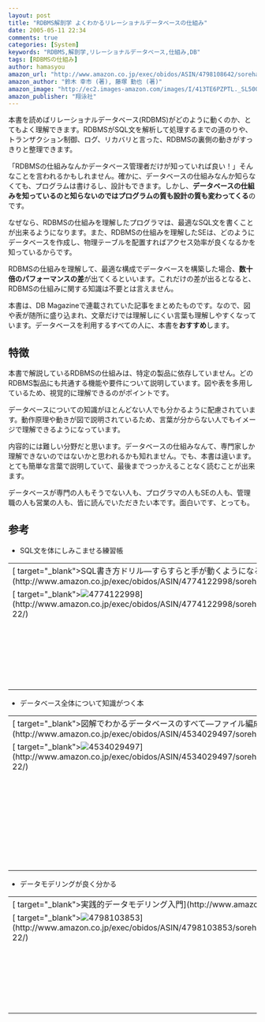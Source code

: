 ```yaml
---
layout: post
title: "RDBMS解剖学 よくわかるリレーショナルデータベースの仕組み"
date: 2005-05-11 22:34
comments: true
categories: [System]
keywords: "RDBMS,解剖学,リレーショナルデータベース,仕組み,DB"
tags: [RDBMSの仕組み]
author: hamasyou
amazon_url: "http://www.amazon.co.jp/exec/obidos/ASIN/4798108642/sorehabooks-22/249-2361891-9485140?%5Fencoding=UTF8&camp=247&link%5Fcode=xm2"
amazon_author: "鈴木 幸市 (著), 藤塚 勤也 (著)"
amazon_image: "http://ec2.images-amazon.com/images/I/413TE6PZPTL._SL500_AA300_.jpg"
amazon_publisher: "翔泳社"
---
```


本書を読めばリレーショナルデータベース(RDBMS)がどのように動くのか、とてもよく理解できます。RDBMSがSQL文を解析して処理するまでの道のりや、トランザクション制御、ログ、リカバリと言った、RDBMSの裏側の動きがすっきりと整理できます。

「RDBMSの仕組みなんかデータベース管理者だけが知っていれば良い！」そんなことを言われるかもしれません。確かに、データベースの仕組みなんか知らなくても、プログラムは書けるし、設計もできます。しかし、<strong class="red">データベースの仕組みを知っているのと知らないのではプログラムの質も設計の質も変わってくる</strong>のです。

なぜなら、RDBMSの仕組みを理解したプログラマは、最適なSQL文を書くことが出来るようになります。また、RDBMSの仕組みを理解したSEは、どのようにデータベースを作成し、物理テーブルを配置すればアクセス効率が良くなるかを知っているからです。

RDBMSの仕組みを理解して、最適な構成でデータベースを構築した場合、<b>数十倍のパフォーマンスの差</b>が出てくるといいます。これだけの差が出るとなると、RDBMSの仕組みに関する知識は不要とは言えません。

本書は、DB Magazineで連載されていた記事をまとめたものです。なので、図や表が随所に盛り込まれ、文章だけでは理解しにくい言葉も理解しやすくなっています。データベースを利用するすべての人に、本書を<b>おすすめ</b>します。


<!-- more -->

<h2>特徴</h2>

本書で解説しているRDBMSの仕組みは、特定の製品に依存していません。どのRDBMS製品にも共通する機能や要件について説明しています。図や表を多用しているため、視覚的に理解できるのがポイントです。

データベースについての知識がほとんどない人でも分かるように配慮されています。動作原理や動きが図で説明されているため、言葉が分からない人でもイメージで理解できるようになっています。

内容的には難しい分野だと思います。データベースの仕組みなんて、専門家しか理解できないのではないかと思われるかも知れません。でも、本書は違います。とても簡単な言葉で説明していて、最後までつっかえることなく読むことが出来ます。

データベースが専門の人もそうでない人も、プログラマの人もSEの人も、管理職の人も営業の人も、皆に読んでいただきたい本です。面白いです、とっても。

<h2>参考</h2>

+ SQL文を体にしみこませる練習帳
<div class="rakuten"><table width=400 border="0" cellpadding="5"><tr><td colspan="2"  class="g-tools_title">[ target="_blank">SQL書き方ドリル―すらすらと手が動くようになる](http://www.amazon.co.jp/exec/obidos/ASIN/4774122998/sorehabooks-22/)</td></tr><tr><td class="g-tools_img" valign="top">[ target="_blank"><img src="http://images.amazon.com/images/P/4774122998.09._SCMZZZZZZZ_.jpg"   border="0" alt="4774122998" />](http://www.amazon.co.jp/exec/obidos/ASIN/4774122998/sorehabooks-22/)</td><td valign="top"  class="g-tools_body" /><font size="-1">羽生 章洋<br /><br /><iframe scrolling="no" frameborder="0" width="200" height="40" hspace="0" vspace="0" marginheight="0" marginwidth="0" src="http://webservices.amazon.co.jp/onca/xml?Service=AWSECommerceService&SubscriptionId=0G91FPYVW6ZGWBH4Y9G2&AssociateTag=goodpic-22&Operation=ItemLookup&IdType=ASIN&ContentType=text/html&Page=1&ResponseGroup=Offers&ItemId=4774122998&Version=2004-10-04&Style=http://www.g-tools.net/xsl/priceFFFFFF.xsl"></iframe><br /><strong>おすすめ平均  </strong><img src="http://g-images.amazon.com/images/G/01/detail/stars-4-5.gif"   border="0" alt="star" /><br /><img src="http://g-images.amazon.com/images/G/01/detail/stars-4-0.gif"   border="0" alt="star" />SQLをマスターするのに最適<br /><img src="http://g-images.amazon.com/images/G/01/detail/stars-5-0.gif"   border="0" alt="star" />新人時代に巡り会いたかった本です<br /><br />[ target="_blank" />Amazonで詳しく見る](http://www.amazon.co.jp/exec/obidos/ASIN/4774122998/sorehabooks-22/)</font><font size="-2"> by [ >G-Tools](http://www.goodpic.com/mt/aws/index.html)</font></td></tr></table></div>

+ データベース全体について知識がつく本
<div class="rakuten"><table width=400 border="0" cellpadding="5"><tr><td colspan="2"  class="g-tools_title">[ target="_blank">図解でわかるデータベースのすべて―ファイル編成からSQLまで](http://www.amazon.co.jp/exec/obidos/ASIN/4534029497/sorehabooks-22/)</td></tr><tr><td class="g-tools_img" valign="top">[ target="_blank"><img src="http://images.amazon.com/images/P/4534029497.09._SCMZZZZZZZ_.jpg"   border="0" alt="4534029497" />](http://www.amazon.co.jp/exec/obidos/ASIN/4534029497/sorehabooks-22/)</td><td valign="top"  class="g-tools_body" /><font size="-1">小泉 修<br /><br /><iframe scrolling="no" frameborder="0" width="200" height="40" hspace="0" vspace="0" marginheight="0" marginwidth="0" src="http://webservices.amazon.co.jp/onca/xml?Service=AWSECommerceService&SubscriptionId=0G91FPYVW6ZGWBH4Y9G2&AssociateTag=goodpic-22&Operation=ItemLookup&IdType=ASIN&ContentType=text/html&Page=1&ResponseGroup=Offers&ItemId=4534029497&Version=2004-10-04&Style=http://www.g-tools.net/xsl/priceFFFFFF.xsl"></iframe><br /><strong>おすすめ平均  </strong><img src="http://g-images.amazon.com/images/G/01/detail/stars-4-0.gif"   border="0" alt="star" /><br /><img src="http://g-images.amazon.com/images/G/01/detail/stars-3-0.gif"   border="0" alt="star" />文章が読みづらい<br /><img src="http://g-images.amazon.com/images/G/01/detail/stars-5-0.gif"   border="0" alt="star" />何度でも戻って来れる本<br /><img src="http://g-images.amazon.com/images/G/01/detail/stars-4-0.gif"   border="0" alt="star" />データベースの全般的な知識を効率的に学べそう<br /><img src="http://g-images.amazon.com/images/G/01/detail/stars-4-0.gif"   border="0" alt="star" />バランスが良い<br /><img src="http://g-images.amazon.com/images/G/01/detail/stars-5-0.gif"   border="0" alt="star" />データベースの全体像把握に最良の一冊。<br /><br />[ target="_blank" />Amazonで詳しく見る](http://www.amazon.co.jp/exec/obidos/ASIN/4534029497/sorehabooks-22/)</font><font size="-2"> by [ >G-Tools](http://www.goodpic.com/mt/aws/index.html)</font></td></tr></table></div>

+ データモデリングが良く分かる
<div class="rakuten"><table width=400 border="0" cellpadding="5"><tr><td colspan="2"  class="g-tools_title">[ target="_blank">実践的データモデリング入門](http://www.amazon.co.jp/exec/obidos/ASIN/4798103853/sorehabooks-22/)</td></tr><tr><td class="g-tools_img" valign="top">[ target="_blank"><img src="http://images.amazon.com/images/P/4798103853.09._SCMZZZZZZZ_.jpg"   border="0" alt="4798103853" />](http://www.amazon.co.jp/exec/obidos/ASIN/4798103853/sorehabooks-22/)</td><td valign="top"  class="g-tools_body" /><font size="-1">真野 正<br /><br /><iframe scrolling="no" frameborder="0" width="200" height="40" hspace="0" vspace="0" marginheight="0" marginwidth="0" src="http://webservices.amazon.co.jp/onca/xml?Service=AWSECommerceService&SubscriptionId=0G91FPYVW6ZGWBH4Y9G2&AssociateTag=goodpic-22&Operation=ItemLookup&IdType=ASIN&ContentType=text/html&Page=1&ResponseGroup=Offers&ItemId=4798103853&Version=2004-10-04&Style=http://www.g-tools.net/xsl/priceFFFFFF.xsl"></iframe><br /><strong>おすすめ平均  </strong><img src="http://g-images.amazon.com/images/G/01/detail/stars-5-0.gif"   border="0" alt="star" /><br /><img src="http://g-images.amazon.com/images/G/01/detail/stars-5-0.gif"   border="0" alt="star" />とてもわかりやすい！<br /><img src="http://g-images.amazon.com/images/G/01/detail/stars-5-0.gif"   border="0" alt="star" />データモデリング、分かりやすい内容です<br /><br />[ target="_blank" />Amazonで詳しく見る](http://www.amazon.co.jp/exec/obidos/ASIN/4798103853/sorehabooks-22/)</font><font size="-2"> by [ >G-Tools](http://www.goodpic.com/mt/aws/index.html)</font></td></tr></table></div>




